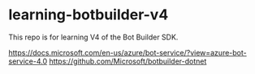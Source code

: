 # learning-botbuilder-v4
This repo is for learning V4 of the Bot Builder SDK.

https://docs.microsoft.com/en-us/azure/bot-service/?view=azure-bot-service-4.0
https://github.com/Microsoft/botbuilder-dotnet


